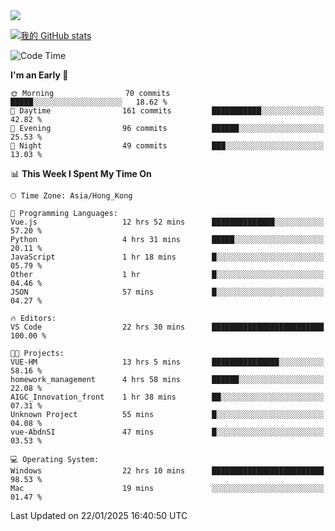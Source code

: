 <img align="center" src="https://readme-typing-svg.demolab.com/?font=Fira+Code&pause=1000&random=true&width=435&lines=%E2%9D%A4+Hello!+%E2%9D%A4;Welcome+to+my+Github+Profile~;I%27m+a+student+from+SCNU+%26+UoA" />

[![我的 GitHub stats](https://github-readme-stats.vercel.app/api?username=AptS-1547&show_icons=true&theme=ambient_gradient)](https://github.com/anuraghazra/github-readme-stats)

<!--START_SECTION:waka-->
![Code Time](http://img.shields.io/badge/Code%20Time-184%20hrs%2027%20mins-blue)

**I'm an Early 🐤** 

```text
🌞 Morning                70 commits          █████░░░░░░░░░░░░░░░░░░░░   18.62 % 
🌆 Daytime                161 commits         ███████████░░░░░░░░░░░░░░   42.82 % 
🌃 Evening                96 commits          ██████░░░░░░░░░░░░░░░░░░░   25.53 % 
🌙 Night                  49 commits          ███░░░░░░░░░░░░░░░░░░░░░░   13.03 % 
```


📊 **This Week I Spent My Time On** 

```text
🕑︎ Time Zone: Asia/Hong_Kong

💬 Programming Languages: 
Vue.js                   12 hrs 52 mins      ██████████████░░░░░░░░░░░   57.20 % 
Python                   4 hrs 31 mins       █████░░░░░░░░░░░░░░░░░░░░   20.11 % 
JavaScript               1 hr 18 mins        █░░░░░░░░░░░░░░░░░░░░░░░░   05.79 % 
Other                    1 hr                █░░░░░░░░░░░░░░░░░░░░░░░░   04.46 % 
JSON                     57 mins             █░░░░░░░░░░░░░░░░░░░░░░░░   04.27 % 

🔥 Editors: 
VS Code                  22 hrs 30 mins      █████████████████████████   100.00 % 

🐱‍💻 Projects: 
VUE-HM                   13 hrs 5 mins       ███████████████░░░░░░░░░░   58.16 % 
homework_management      4 hrs 58 mins       ██████░░░░░░░░░░░░░░░░░░░   22.08 % 
AIGC_Innovation_front    1 hr 38 mins        ██░░░░░░░░░░░░░░░░░░░░░░░   07.31 % 
Unknown Project          55 mins             █░░░░░░░░░░░░░░░░░░░░░░░░   04.08 % 
vue-AbdnSI               47 mins             █░░░░░░░░░░░░░░░░░░░░░░░░   03.53 % 

💻 Operating System: 
Windows                  22 hrs 10 mins      █████████████████████████   98.53 % 
Mac                      19 mins             ░░░░░░░░░░░░░░░░░░░░░░░░░   01.47 % 
```


 Last Updated on 22/01/2025 16:40:50 UTC
<!--END_SECTION:waka-->